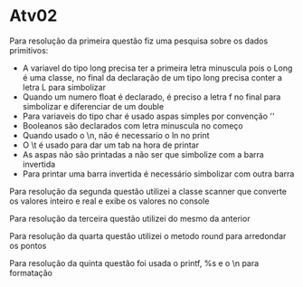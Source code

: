 # Atv02
Para resolução da primeira questão fiz uma pesquisa sobre os dados primitivos:
* A variavel do tipo long precisa ter a primeira letra minuscula pois o Long é uma classe, no final da declaração de um tipo long precisa conter a letra L para simbolizar
* Quando um numero float é declarado, é preciso a letra f no final para simbolizar e diferenciar de um double
* Para variaveis do tipo char é usado aspas simples por convenção ''
* Booleanos são declarados com letra minuscula no começo
* Quando usado o \n, não é necessario o ln no print
* O \t é usado para dar um tab na hora de printar
* As aspas não são printadas a não ser que simbolize com a barra invertida
* Para printar uma barra invertida é necessário simbolizar com outra barra 

Para resolução da segunda questão utilizei a classe scanner que converte os valores inteiro e real e exibe os valores no console

Para resolução da terceira questão utilizei do mesmo da anterior

Para resolução da quarta questão utilizei o metodo round para arredondar os pontos

Para resolução da quinta questão foi usada o printf, %s e o \n para formatação 
